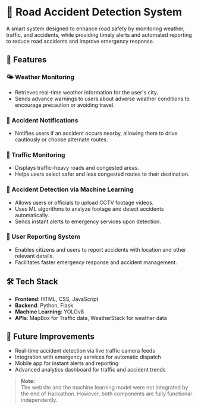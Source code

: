 # 🚦 Road Accident Detection System

A smart system designed to enhance road safety by monitoring weather, traffic, and accidents, while providing timely alerts and automated reporting to reduce road accidents and improve emergency response.

## 🚀 Features

### 🌤 Weather Monitoring
- Retrieves real-time weather information for the user's city.
- Sends advance warnings to users about adverse weather conditions to encourage precaution or avoiding travel.

### 🚨 Accident Notifications
- Notifies users if an accident occurs nearby, allowing them to drive cautiously or choose alternate routes.

### 🚦 Traffic Monitoring
- Displays traffic-heavy roads and congested areas.
- Helps users select safer and less congested routes to their destination.

### 🎥 Accident Detection via Machine Learning
- Allows users or officials to upload CCTV footage videos.
- Uses ML algorithms to analyze footage and detect accidents automatically.
- Sends instant alerts to emergency services upon detection.

### 📝 User Reporting System
- Enables citizens and users to report accidents with location and other relevant details.
- Facilitates faster emergency response and accident management.

## 🛠️ Tech Stack

- **Frontend**: HTML, CSS, JavaScript
- **Backend**: Python, Flask
- **Machine Learning**: YOLOv8
- **APIs**: MapBox for Traffic data, WeatherStack for weather data

## 📌 Future Improvements

- Real-time accident detection via live traffic camera feeds
- Integration with emergency services for automatic dispatch
- Mobile app for instant alerts and reporting
- Advanced analytics dashboard for traffic and accident trends

> **Note:**  
> The website and the machine learning model were not integrated by the end of Hackathon. However, both components are fully functional independently.
